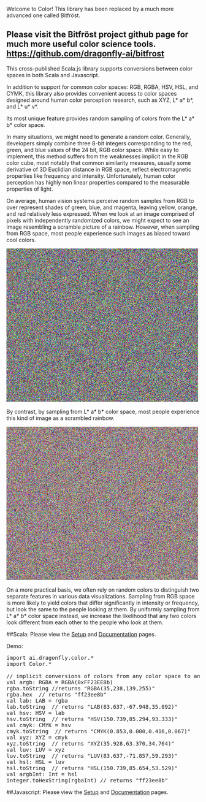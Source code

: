 Welcome to Color!  This library has been replaced by a much more advanced one called Bitfröst.

Please visit the Bitfröst project github page for much more useful color science tools.
https://github.com/dragonfly-ai/bitfrost
----------------------------------------------------------------
This cross-published Scala.js library supports conversions between color spaces in both Scala and Javascript.

In addition to support for common color spaces: RGB, RGBA, HSV, HSL, and CYMK, this library
also provides convenient access to color spaces designed around human color
perception research, such as XYZ, L* a* b*, and L* u* v*.   

Its most unique feature provides random sampling of colors from the L* a* b* color space.

In many situations, we might need to generate a random color.  Generally, developers simply combine three
8-bit integers corresponding to the red, green, and blue values of the 24 bit, RGB color space.  While
easy to implement, this method suffers from the weaknesses implicit in the RGB color cube, most notably
that common similarity measures, usually some derivative of 3D Euclidian distance in RGB space, reflect
electromagnetic properties like frequency and intensity.  Unfortunately, human color perception has
highly non linear properties compared to the measurable properties of light.

On average, human vision systems perceive random samples from RGB to over represent shades of green, blue, and
magenta, leaving yellow, orange, and red relatively less expressed.  When we look at an image comprised of pixels
with independently randomized colors, we might expect to see an image resembling a scramble picture of a rainbow.
However, when sampling from RGB space, most people experience such images as biased toward cool colors.

![Image of Randomized Colors Sampled from RGB Space.](https://github.com/dragonfly-ai/color/blob/master/RGB.png "Image of Randomized Colors Sampled from RGB Space.")

By contrast, by sampling from L* a* b* color space, most people experience this kind of image as a scrambled rainbow.

![Image of Randomized Colors Sampled from L* a* b* Space.](https://github.com/dragonfly-ai/color/blob/master/L*a*b*.png "Image of Randomized Colors Sampled from L* a* b* Space.")

On a more practical basis, we often rely on random colors to distinguish two separate features in various data visualizations.
Sampling from RGB space is more likely to yield colors that differ significantly in intensity or frequency, but look the same
to the people looking at them.  By uniformly sampling from L* a* b* color space instead, we increase the likelihood that
any two colors look different from each other to the people who look at them.

##Scala:
Please view the
<a href="https://github.com/dragonfly-ai/Color/wiki/Scala-Setup">Setup</a> and
<a href="http://dragonfly.ai/doc/color/2.13/0.202/ai/dragonfly/color/index.html">Documentation</a> pages.<br />

Demo:<br />
<pre>
import ai.dragonfly.color.*
import Color.*

// implicit conversions of colors from any color space to any other color space.
val argb: RGBA = RGBA(0xFF23EE8b)
rgba.toString //returns "RGBA(35,238,139,255)"
rgba.hex  // returns "ff23ee8b"
val lab: LAB = rgba
lab.toString  // returns "LAB(83.637,-67.948,35.092)"
val hsv: HSV = lab
hsv.toString  // returns "HSV(150.739,85.294,93.333)"
val cmyk: CMYK = hsv
cmyk.toString  // returns "CMYK(0.853,0.000,0.416,0.067)"
val xyz: XYZ = cmyk
xyz.toString  // returns "XYZ(35.928,63.370,34.764)"
val luv: LUV = xyz
luv.toString  // returns "LUV(83.637,-71.857,59.293)"
val hsl: HSL = luv
hsl.toString  // returns "HSL(150.739,85.654,53.529)"
val argbInt: Int = hsl
integer.toHexString(rgbaInt) // returns "ff23ee8b"
</pre>

##Javascript:
Please view the
<a href="https://github.com/dragonfly-ai/Color/wiki/Javascript-Setup">Setup</a> and 
<a href="https://github.com/dragonfly-ai/Color/wiki/dragonfly.ai-Color-Javascript-Documentation">Documentation</a>
pages.<br />
